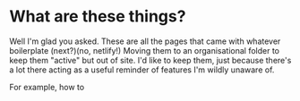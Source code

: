 # What are these things?
Well I'm glad you asked.
These are all the pages that came with whatever boilerplate (next?)(no, netlify!)
Moving them to an organisational folder to keep them "active" but out of site.
I'd like to keep them, just because there's a lot there acting as a useful reminder of features I'm wildly unaware of.

For example, how to 